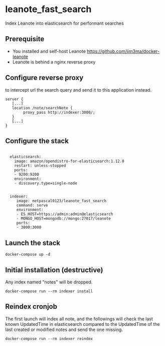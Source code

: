 # leanote_fast_search
Index Leanote into elasticsearch for performant searches

## Prerequisite

- You installed and self-host Leanote https://github.com/jim3ma/docker-leanote
- Leanote is behind a nginx reverse proxy


## Configure reverse proxy
 to intercept url the search query and send it to this application instead.

```
server {
   [...]
   location /note/searchNote {
        proxy_pass http://indexer:3000/;
   }
   [...]
}

```


## Configure the stack


```

  elasticsearch:
    image: amazon/opendistro-for-elasticsearch:1.12.0
    restart: unless-stopped
    ports:
    - 9200:9200
    environment:
    - discovery.type=single-node


  indexer:
     image: netpascal0123/leanote_fast_search
     command: serve
     environment:
     - ES_HOST=https://admin:admin@elasticsearch
     - MONGO_HOST=mongodb://mongo:27017/leanote
     ports:
     - 3000:3000

```

## Launch the stack
```
docker-compose up -d
```

## Initial installation (destructive)

Any index named "notes" will be dropped.
```
docker-compose run --rm indexer install
```
## Reindex cronjob

The first launch will index all note, and the followings will check the last known UpdatedTime in elasticsearch compared to the UpdatedTime of the last created or modified notes and send the one missing. 
```
docker-compose run --rm indexer reindex
```
